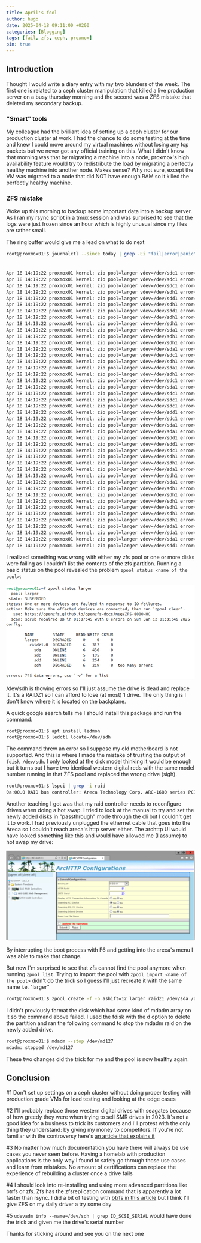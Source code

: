 ```yaml
---
title: April's fool
author: hugo
date: 2025-04-18 09:11:00 +0200
categories: [Blogging]
tags: [fail, zfs, ceph, proxmox]
pin: true
---
```


## Introduction

Thought I would write a diary entry with my two blunders of the week. The first one is related to a ceph cluster manipulation that killed a live production server on a busy thursday morning and the second was a ZFS mistake that deleted my secondary backup.

### "Smart" tools

My colleague had the brilliant idea of setting up a ceph cluster for our production cluster at work. I had the chance to do some testing at the time and knew I could move around my virtual machines without losing any tcp packets but we never got any official training on this. What I didn't know that morning was that by migrating a machine into a node, proxmox's high availability feature would try to redistribute the load by migrating a perfectly healthy machine into another node. Makes sense? Why not sure, except the VM was migrated to a node that did NOT have enough RAM so it killed the perfectly healthy machine. 

### ZFS mistake

Woke up this morning to backup some important data into a backup server. As I ran my rsync script in a tmux session and was surprised to see that the logs were just frozen since an hour which is highly unusual since my files are rather small.

The ring buffer would give me a lead on what to do next

```bash
root@proxmox01:$ journalctl --since today | grep -Ei "fail|error|panic"


Apr 18 14:19:22 proxmox01 kernel: zio pool=larger vdev=/dev/sdc1 error=5 type=2 offset=2800334204928 size=335872 flags=1074267264
Apr 18 14:19:22 proxmox01 kernel: zio pool=larger vdev=/dev/sdc1 error=5 type=1 offset=2662983024640 size=16384 flags=1572992
Apr 18 14:19:22 proxmox01 kernel: zio pool=larger vdev=/dev/sdc1 error=5 type=2 offset=2821800898560 size=20480 flags=1074267264
Apr 18 14:19:22 proxmox01 kernel: zio pool=larger vdev=/dev/sdh1 error=5 type=2 offset=2804618608640 size=28672 flags=1074267264
Apr 18 14:19:22 proxmox01 kernel: zio pool=larger vdev=/dev/sdd1 error=5 type=1 offset=270336 size=8192 flags=721089
Apr 18 14:19:22 proxmox01 kernel: zio pool=larger vdev=/dev/sdh1 error=5 type=1 offset=2645727305728 size=4096 flags=1572992
Apr 18 14:19:22 proxmox01 kernel: zio pool=larger vdev=/dev/sdd1 error=5 type=2 offset=2800334204928 size=368640 flags=1074267264
Apr 18 14:19:22 proxmox01 kernel: zio pool=larger vdev=/dev/sdh1 error=5 type=1 offset=2662983020544 size=16384 flags=1572992
Apr 18 14:19:22 proxmox01 kernel: zio pool=larger vdev=/dev/sdh1 error=5 type=2 offset=2804618539008 size=69632 flags=1074267264
Apr 18 14:19:22 proxmox01 kernel: zio pool=larger vdev=/dev/sda1 error=5 type=1 offset=1466335498240 size=16384 flags=1572992
Apr 18 14:19:22 proxmox01 kernel: zio pool=larger vdev=/dev/sdh1 error=5 type=1 offset=1466335494144 size=16384 flags=1572992
Apr 18 14:19:22 proxmox01 kernel: zio pool=larger vdev=/dev/sdh1 error=5 type=1 offset=270336 size=8192 flags=721089
Apr 18 14:19:22 proxmox01 kernel: zio pool=larger vdev=/dev/sda1 error=5 type=1 offset=270336 size=8192 flags=721089
Apr 18 14:19:22 proxmox01 kernel: zio pool=larger vdev=/dev/sdc1 error=5 type=1 offset=1466335498240 size=16384 flags=1572992
Apr 18 14:19:22 proxmox01 kernel: zio pool=larger vdev=/dev/sdh1 error=5 type=1 offset=4000776200192 size=8192 flags=721089
Apr 18 14:19:22 proxmox01 kernel: zio pool=larger vdev=/dev/sda1 error=5 type=1 offset=4000776200192 size=8192 flags=721089
Apr 18 14:19:22 proxmox01 kernel: zio pool=larger vdev=/dev/sdh1 error=5 type=1 offset=4000776462336 size=8192 flags=721089
Apr 18 14:19:22 proxmox01 kernel: zio pool=larger vdev=/dev/sdc1 error=5 type=1 offset=270336 size=8192 flags=721089
Apr 18 14:19:22 proxmox01 kernel: zio pool=larger vdev=/dev/sda1 error=5 type=1 offset=4000776462336 size=8192 flags=721089
Apr 18 14:19:22 proxmox01 kernel: zio pool=larger vdev=/dev/sdc1 error=5 type=2 offset=2800334540800 size=32768 flags=1074267264
Apr 18 14:19:22 proxmox01 kernel: zio pool=larger vdev=/dev/sdc1 error=5 type=2 offset=2804618493952 size=151552 flags=1074267264
Apr 18 14:19:22 proxmox01 kernel: zio pool=larger vdev=/dev/sdc1 error=5 type=1 offset=4000776200192 size=8192 flags=721089
Apr 18 14:19:22 proxmox01 kernel: zio pool=larger vdev=/dev/sdd1 error=5 type=1 offset=4000776200192 size=8192 flags=721089
Apr 18 14:19:22 proxmox01 kernel: zio pool=larger vdev=/dev/sdc1 error=5 type=1 offset=4000776462336 size=8192 flags=721089
Apr 18 14:19:22 proxmox01 kernel: zio pool=larger vdev=/dev/sda1 error=5 type=2 offset=2800334483456 size=94208 flags=1074267264
Apr 18 14:19:22 proxmox01 kernel: zio pool=larger vdev=/dev/sda1 error=5 type=2 offset=2804618551296 size=94208 flags=1074267264
Apr 18 14:19:22 proxmox01 kernel: zio pool=larger vdev=/dev/sdd1 error=5 type=1 offset=4000776462336 size=8192 flags=721089
Apr 18 14:19:22 proxmox01 kernel: zio pool=larger vdev=/dev/sdd1 error=5 type=2 offset=2804618510336 size=135168 flags=1074267264
Apr 18 14:19:22 proxmox01 kernel: zio pool=larger vdev=/dev/sdc1 error=5 type=2 offset=2808925626368 size=24576 flags=1074267264
Apr 18 14:19:22 proxmox01 kernel: zio pool=larger vdev=/dev/sdh1 error=5 type=2 offset=2804618637312 size=4096 flags=1572992
Apr 18 14:19:22 proxmox01 kernel: zio pool=larger vdev=/dev/sdh1 error=5 type=2 offset=2800334204928 size=368640 flags=1074267264
Apr 18 14:19:22 proxmox01 kernel: zio pool=larger vdev=/dev/sda1 error=5 type=2 offset=2813208293376 size=28672 flags=1074267264
Apr 18 14:19:22 proxmox01 kernel: zio pool=larger vdev=/dev/sdh1 error=5 type=2 offset=2813208297472 size=24576 flags=1074267264
Apr 18 14:19:22 proxmox01 kernel: zio pool=larger vdev=/dev/sda1 error=5 type=2 offset=2808925102080 size=548864 flags=1074267264
Apr 18 14:19:22 proxmox01 kernel: zio pool=larger vdev=/dev/sdh1 error=5 type=2 offset=2817521688576 size=20480 flags=1074267264
Apr 18 14:19:22 proxmox01 kernel: zio pool=larger vdev=/dev/sdh1 error=5 type=2 offset=2808925089792 size=557056 flags=1074267264
Apr 18 14:19:22 proxmox01 kernel: zio pool=larger vdev=/dev/sdh1 error=5 type=2 offset=2821800894464 size=20480 flags=1074267264
Apr 18 14:19:22 proxmox01 kernel: zio pool=larger vdev=/dev/sdh1 error=5 type=2 offset=2826108043264 size=28672 flags=1572992
Apr 18 14:19:22 proxmox01 kernel: zio pool=larger vdev=/dev/sdh1 error=5 type=2 offset=2826108100608 size=4096 flags=1572992
Apr 18 14:19:22 proxmox01 kernel: zio pool=larger vdev=/dev/sdh1 error=5 type=2 offset=2830388789248 size=4096 flags=1572992
Apr 18 14:19:22 proxmox01 kernel: zio pool=larger vdev=/dev/sda1 error=5 type=2 offset=2817521192960 size=516096 flags=1074267264
Apr 18 14:19:22 proxmox01 kernel: zio pool=larger vdev=/dev/sda1 error=5 type=2 offset=2817520144384 size=1048576 flags=1074267264
Apr 18 14:19:22 proxmox01 kernel: zio pool=larger vdev=/dev/sda1 error=5 type=2 offset=2821800890368 size=28672 flags=1074267264
Apr 18 14:19:22 proxmox01 kernel: zio pool=larger vdev=/dev/sdd1 error=5 type=1 offset=2645727305728 size=4096 flags=1572992
```

I realized something was wrong with either my zfs pool or one or more disks were failing as I couldn't list the contents of the zfs partition. Running a basic status on the pool revealed the problem ```zpool status <name of the pool>```:

![fail](</assets/img/posts/Screenshot from 2025-04-18 14-24-39.png>)

/dev/sdh is thowing errors so I'll just assume the drive is dead and replace it. It's a RAIDZ1 so I can afford to lose (at most) 1 drive. The only thing is I don't know where it is located on the backplane. 

A quick google search tells me I should install this package and run the command:

```bash
root@proxmox01:$ apt install ledmon
root@proxmox01:$ ledctl locate=/dev/sdh
```

The command threw an error so I suppose my old motherboard is not supported. And this is where I made the mistake of trusting the output of ```fdisk /dev/sdh```. I only looked at the disk model thinking it would be enough but it turns out I have two identical western digital reds with the same model number running in that ZFS pool and replaced the wrong drive (sigh).

```bash
root@proxmox01:$ lspci | grep -i raid
0a:00.0 RAID bus controller: Areca Technology Corp. ARC-1680 series PCIe to SAS/SATA 3Gb RAID Controller
```

Another teaching I got was that my raid controller needs to reconfigure drives when doing a hot swap. I tried to look at the manual to try and set the newly added disks in "passthrough" mode through the cli but I couldn't get it to work. I had previously unplugged the ethernet cable that goes into the Areca so I couldn't reach areca's http server either. The archttp UI would have looked something like this and would have allowed me (I assume) to hot swap my drive:

![fail](</assets/img/posts/areca.jpg>)

By interrupting the boot process with F6 and getting into the areca's menu I was able to make that change. 

But now I'm surprised to see that zfs cannot find the pool anymore when running ```zpool list```. Trying to import the pool with ```zpool import <name of the pool>``` didn't do the trick so I guess I'll just recreate it with the same name i.e. "larger"

```bash
root@proxmox01:$ zpool create -f -o ashift=12 larger raidz1 /dev/sda /dev/sdc /dev/sdd /dev/sdh
```

I didn't previously format the disk which had some kind of mdadm array on it so the command above failed. I used the fdisk with the d option to delete the partition and ran the following command to stop the mdadm raid on the newly added drive.

```bash
root@proxmox01:$ mdadm --stop /dev/md127
mdadm: stopped /dev/md127
```
These two changes did the trick for me and the pool is now healthy again.

## Conclusion

#1 Don't set up settings on a ceph cluster without doing proper testing with production grade VMs for load testing and looking at the edge cases

#2 I'll probably replace those western digital drives with seagates because of how greedy they were when trying to sell SMR drives in 2023. It's not a good idea for a business to trick its customers and I'll protest with the only thing they understand: by giving my money to competitors. If you're not familiar with the controversy here's [an article that explains it](https://arstechnica.com/gadgets/2023/06/clearly-predatory-western-digital-sparks-panic-anger-for-age-shaming-hdds/)

#3 No matter how much documentation you have there will always be use cases you never seen before. Having a homelab with production applications is the only way I found to safely go through those use cases and learn from mistakes. No amount of certifications can replace the experience of rebuilding a cluster once a drive fails

#4 I should look into re-installing and using more advanced partitions like btrfs or zfs. Zfs has the zfsreplication command that is apparently a lot faster than rsync. I did a bit of testing with [btrfs in this article](https://chirpy.thekor.eu/posts/live-backups-with-btrfs/) but I think I'll give ZFS on my daily driver a try some day

#5 ```udevadm info --name=/dev/sdh | grep ID_SCSI_SERIAL``` would have done the trick and given me the drive's serial number

Thanks for sticking around and see you on the next one